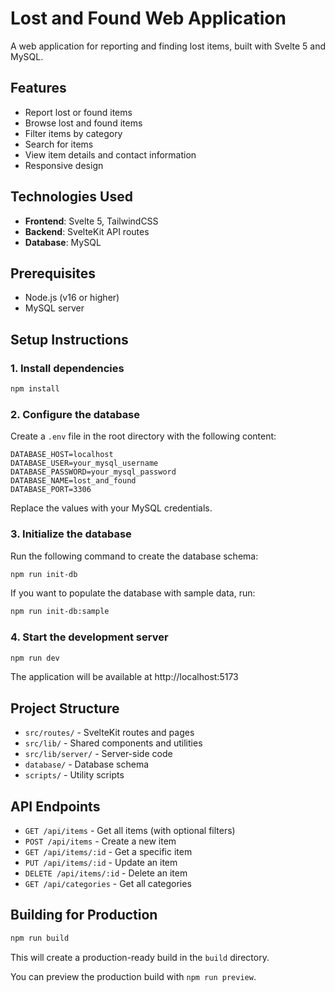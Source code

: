 # Lost and Found Web Application

A web application for reporting and finding lost items, built with Svelte 5 and MySQL.

## Features

- Report lost or found items
- Browse lost and found items
- Filter items by category
- Search for items
- View item details and contact information
- Responsive design

## Technologies Used

- **Frontend**: Svelte 5, TailwindCSS
- **Backend**: SvelteKit API routes
- **Database**: MySQL

## Prerequisites

- Node.js (v16 or higher)
- MySQL server

## Setup Instructions

### 1. Install dependencies

```bash
npm install
```

### 2. Configure the database

Create a `.env` file in the root directory with the following content:

```
DATABASE_HOST=localhost
DATABASE_USER=your_mysql_username
DATABASE_PASSWORD=your_mysql_password
DATABASE_NAME=lost_and_found
DATABASE_PORT=3306
```

Replace the values with your MySQL credentials.

### 3. Initialize the database

Run the following command to create the database schema:

```bash
npm run init-db
```

If you want to populate the database with sample data, run:

```bash
npm run init-db:sample
```

### 4. Start the development server

```bash
npm run dev
```

The application will be available at http://localhost:5173

## Project Structure

- `src/routes/` - SvelteKit routes and pages
- `src/lib/` - Shared components and utilities
- `src/lib/server/` - Server-side code
- `database/` - Database schema
- `scripts/` - Utility scripts

## API Endpoints

- `GET /api/items` - Get all items (with optional filters)
- `POST /api/items` - Create a new item
- `GET /api/items/:id` - Get a specific item
- `PUT /api/items/:id` - Update an item
- `DELETE /api/items/:id` - Delete an item
- `GET /api/categories` - Get all categories

## Building for Production

```bash
npm run build
```

This will create a production-ready build in the `build` directory.

You can preview the production build with `npm run preview`.
